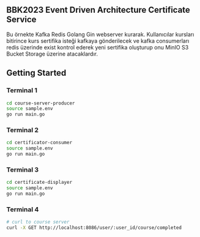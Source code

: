 ## BBK2023 Event Driven Architecture Certificate Service
Bu örnekte Kafka Redis Golang Gin webserver kurarak. Kullanıcılar kursları bitirince kurs sertifika isteği kafkaya gönderilecek ve kafka consumerları redis üzerinde exist kontrol ederek yeni sertifika oluşturup onu MinIO S3 Bucket Storage üzerine atacaklardır.  

## Getting Started

### Terminal 1
```bash
cd course-server-producer
source sample.env
go run main.go
```

### Terminal 2
```bash
cd certificator-consumer
source sample.env
go run main.go
```

### Terminal 3
```bash
cd certificate-displayer
source sample.env
go run main.go
```

### Terminal 4
```bash
# curl to course server
curl -X GET http://localhost:8086/user/:user_id/course/completed
```
